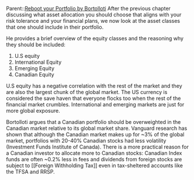 Parent::[Reboot your Portfolio by Bortolloti](Reboot%20your%20Portfolio%20by%20Bortolloti.md)
After the previous chapter discussing what asset allocation you should choose that aligns with your risk tolerance and your financial plans, we now look at the asset classes that one should include in their portfolio.

He provides a brief overview of the equity classes and the reasoning why they should be included:
1) U.S equity
2) International Equity
3) Emerging Equity
4) Canadian Equity

U.S equity has a negative correlation with the rest of the market and they are also the largest chunk of the global market. The US currency is considered the save haven that everyone flocks too when the rest of the financial market  crumbles. International and emerging markets are just for more global exposure. 

Bortolloti argues that a Canadian portfolio should be overweighted in the Canadian market relative to its global market share. Vanguard research has shown that although the Canadian market makes up for ~3% of the global market, portfolios with 20-40% Canadian stocks had less volatility (Investment Funds Institute of Canada). There is a more practical reason for a Canadian investor to allocate more to Canadian stocks: Canadian Index funds are often ~0.2% less in fees and dividends from foreign stocks are subject to [[Foreign Withholding Tax]] even in tax-sheltered accounts like the TFSA and RRSP.